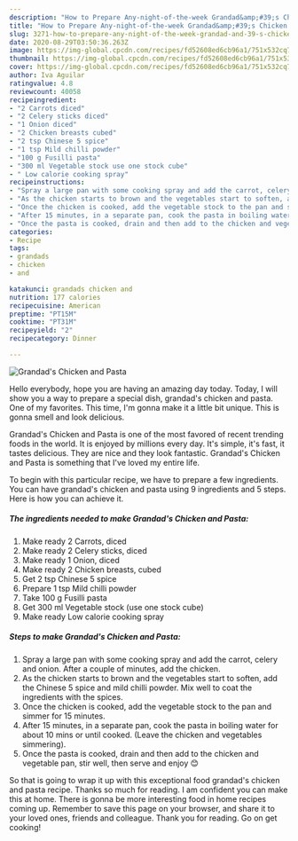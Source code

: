 ```yaml
---
description: "How to Prepare Any-night-of-the-week Grandad&amp;#39;s Chicken and Pasta"
title: "How to Prepare Any-night-of-the-week Grandad&amp;#39;s Chicken and Pasta"
slug: 3271-how-to-prepare-any-night-of-the-week-grandad-and-39-s-chicken-and-pasta
date: 2020-08-29T03:50:36.263Z
image: https://img-global.cpcdn.com/recipes/fd52608ed6cb96a1/751x532cq70/grandads-chicken-and-pasta-recipe-main-photo.jpg
thumbnail: https://img-global.cpcdn.com/recipes/fd52608ed6cb96a1/751x532cq70/grandads-chicken-and-pasta-recipe-main-photo.jpg
cover: https://img-global.cpcdn.com/recipes/fd52608ed6cb96a1/751x532cq70/grandads-chicken-and-pasta-recipe-main-photo.jpg
author: Iva Aguilar
ratingvalue: 4.8
reviewcount: 40058
recipeingredient:
- "2 Carrots diced"
- "2 Celery sticks diced"
- "1 Onion diced"
- "2 Chicken breasts cubed"
- "2 tsp Chinese 5 spice"
- "1 tsp Mild chilli powder"
- "100 g Fusilli pasta"
- "300 ml Vegetable stock use one stock cube"
- " Low calorie cooking spray"
recipeinstructions:
- "Spray a large pan with some cooking spray and add the carrot, celery and onion. After a couple of minutes, add the chicken."
- "As the chicken starts to brown and the vegetables start to soften, add the Chinese 5 spice and mild chilli powder. Mix well to coat the ingredients with the spices."
- "Once the chicken is cooked, add the vegetable stock to the pan and simmer for 15 minutes."
- "After 15 minutes, in a separate pan, cook the pasta in boiling water for about 10 mins or until cooked. (Leave the chicken and vegetables simmering)."
- "Once the pasta is cooked, drain and then add to the chicken and vegetable pan, stir well, then serve and enjoy 😊"
categories:
- Recipe
tags:
- grandads
- chicken
- and

katakunci: grandads chicken and 
nutrition: 177 calories
recipecuisine: American
preptime: "PT15M"
cooktime: "PT31M"
recipeyield: "2"
recipecategory: Dinner

---
```



![Grandad&#39;s Chicken and Pasta](https://img-global.cpcdn.com/recipes/fd52608ed6cb96a1/751x532cq70/grandads-chicken-and-pasta-recipe-main-photo.jpg)

Hello everybody, hope you are having an amazing day today. Today, I will show you a way to prepare a special dish, grandad&#39;s chicken and pasta. One of my favorites. This time, I'm gonna make it a little bit unique. This is gonna smell and look delicious.

Grandad&#39;s Chicken and Pasta is one of the most favored of recent trending foods in the world. It is enjoyed by millions every day. It's simple, it's fast, it tastes delicious. They are nice and they look fantastic. Grandad&#39;s Chicken and Pasta is something that I've loved my entire life.




To begin with this particular recipe, we have to prepare a few ingredients. You can have grandad&#39;s chicken and pasta using 9 ingredients and 5 steps. Here is how you can achieve it.

<!--inarticleads1-->

##### The ingredients needed to make Grandad&#39;s Chicken and Pasta:

1. Make ready 2 Carrots, diced
1. Make ready 2 Celery sticks, diced
1. Make ready 1 Onion, diced
1. Make ready 2 Chicken breasts, cubed
1. Get 2 tsp Chinese 5 spice
1. Prepare 1 tsp Mild chilli powder
1. Take 100 g Fusilli pasta
1. Get 300 ml Vegetable stock (use one stock cube)
1. Make ready  Low calorie cooking spray




<!--inarticleads2-->

##### Steps to make Grandad&#39;s Chicken and Pasta:

1. Spray a large pan with some cooking spray and add the carrot, celery and onion. After a couple of minutes, add the chicken.
1. As the chicken starts to brown and the vegetables start to soften, add the Chinese 5 spice and mild chilli powder. Mix well to coat the ingredients with the spices.
1. Once the chicken is cooked, add the vegetable stock to the pan and simmer for 15 minutes.
1. After 15 minutes, in a separate pan, cook the pasta in boiling water for about 10 mins or until cooked. (Leave the chicken and vegetables simmering).
1. Once the pasta is cooked, drain and then add to the chicken and vegetable pan, stir well, then serve and enjoy 😊




So that is going to wrap it up with this exceptional food grandad&#39;s chicken and pasta recipe. Thanks so much for reading. I am confident you can make this at home. There is gonna be more interesting food in home recipes coming up. Remember to save this page on your browser, and share it to your loved ones, friends and colleague. Thank you for reading. Go on get cooking!
